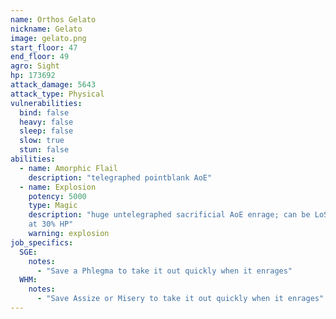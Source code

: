 ```yaml
---
name: Orthos Gelato
nickname: Gelato
image: gelato.png
start_floor: 47
end_floor: 49
agro: Sight
hp: 173692
attack_damage: 5643
attack_type: Physical
vulnerabilities:
  bind: false
  heavy: false
  sleep: false
  slow: true
  stun: false
abilities:
  - name: Amorphic Flail
    description: "telegraphed pointblank AoE"
  - name: Explosion
    potency: 5000
    type: Magic
    description: "huge untelegraphed sacrificial AoE enrage; can be LoSed. Used
    at 30% HP"
    warning: explosion
job_specifics:
  SGE:
    notes:
      - "Save a Phlegma to take it out quickly when it enrages"
  WHM:
    notes:
      - "Save Assize or Misery to take it out quickly when it enrages"
---
```

